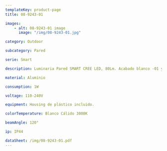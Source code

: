 ```yaml
---
templateKey: product-page
title: 08-9243-01

images:
    - alt: 08-9243-01 image
      image: "/img/08-9243-01.jpg"

category: Outdoor

subcategory: Pared

serie: Smart

description: Luminaria Pared SMART CREE LED, 80Lm. Acabado blanco -01 y grafito -04.

material: Aluminio

consumption: 1W

voltage: 110-240V

equipment: Housing de plástico incluido.

colorTemperature: Blanco Cálido 3000K

beamAngle: 120°

ip: IP44

dataSheet: /img/08-9243-01.pdf
---
```





